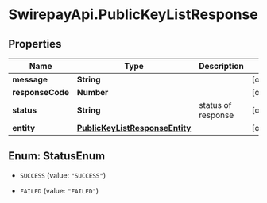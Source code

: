 # SwirepayApi.PublicKeyListResponse

## Properties

Name | Type | Description | Notes
------------ | ------------- | ------------- | -------------
**message** | **String** |  | [optional] 
**responseCode** | **Number** |  | [optional] 
**status** | **String** | status of response | [optional] 
**entity** | [**PublicKeyListResponseEntity**](PublicKeyListResponseEntity.md) |  | [optional] 



## Enum: StatusEnum


* `SUCCESS` (value: `"SUCCESS"`)

* `FAILED` (value: `"FAILED"`)




